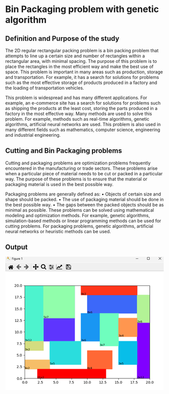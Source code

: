 # Bin Packaging problem with genetic algorithm

## Definition and Purpose of the study
The 2D regular rectangular packing problem is a bin packing problem that attempts to line up a certain size and number of rectangles within a rectangular area, with minimal spacing.
The purpose of this problem is to place the rectangles in the most efficient way and make the best use of space.
This problem is important in many areas such as production, storage and transportation.
For example, it has a search for solutions for problems such as the most effective storage of products produced in a factory and the loading of transportation vehicles.

This problem is widespread and has many different applications.
For example, an e-commerce site has a search for solutions for problems such as shipping the products at the least cost, storing the parts produced in a factory in the most effective way.
Many methods are used to solve this problem. For example, methods such as real-time algorithms, genetic algorithms, artificial neural networks are used.
This problem is also used in many different fields such as mathematics, computer science, engineering and industrial engineering.

## Cutting and Bin Packaging problems
Cutting and packaging problems are optimization problems frequently encountered in the manufacturing or trade sectors.
These problems arise when a particular piece of material needs to be cut or packed in a particular way.
The purpose of these problems is to ensure that the material or packaging material is used in the best possible way.

Packaging problems are generally defined as:
• Objects of certain size and shape should be packed.
• The use of packaging material should be done in the best possible way.
• The gaps between the packed objects should be as minimal as possible.
These problems can be solved using mathematical modeling and optimization methods. For example, genetic algorithms, simulation-based methods or linear programming methods can be used for cutting problems. For packaging problems, genetic algorithms, artificial neural networks or heuristic methods can be used.

## Output
![](https://github.com/omrkayaoglu/bin-packing/blob/master/output.png)
